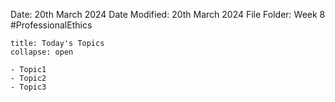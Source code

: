 Date: 20th March 2024
Date Modified: 20th March 2024
File Folder: Week 8
#ProfessionalEthics

```ad-abstract
title: Today's Topics
collapse: open

- Topic1
- Topic2
- Topic3

```

